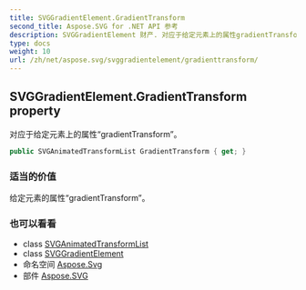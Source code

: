 ```yaml
---
title: SVGGradientElement.GradientTransform
second_title: Aspose.SVG for .NET API 参考
description: SVGGradientElement 财产. 对应于给定元素上的属性gradientTransform
type: docs
weight: 10
url: /zh/net/aspose.svg/svggradientelement/gradienttransform/
---
```

## SVGGradientElement.GradientTransform property

对应于给定元素上的属性“gradientTransform”。

```csharp
public SVGAnimatedTransformList GradientTransform { get; }
```

### 适当的价值

给定元素的属性“gradientTransform”。

### 也可以看看

* class [SVGAnimatedTransformList](../../../aspose.svg.datatypes/svganimatedtransformlist/)
* class [SVGGradientElement](../)
* 命名空间 [Aspose.Svg](../../svggradientelement/)
* 部件 [Aspose.SVG](../../../)


